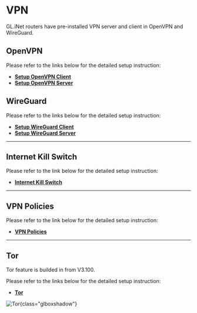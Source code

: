 # VPN

GL.iNet routers have pre-installed VPN server and client in OpenVPN and WireGuard. 

## OpenVPN

Please refer to the links below for the detailed setup instruction:

- [**Setup OpenVPN Client**](../../tutorials/openvpn_client.md)
- [**Setup OpenVPN Server**](../../tutorials/openvpn_server.md)

## WireGuard

Please refer to the links below for the detailed setup instruction:

- [**Setup WireGuard Client**](../../tutorials/wireguard_client.md)
- [**Setup WireGuard Server**](../../tutorials/wireguard_server.md)

---

## Internet Kill Switch

Please refer to the link below for the detailed setup instruction:

- [**Internet Kill Switch**](../../tutorials/internet_kill_switch.md)

---

## VPN Policies

Please refer to the link below for the detailed setup instruction:

- [**VPN Policies**](../../tutorials/vpn_policies.md)

---

## Tor

Tor feature is builded in from V3.100.

Please refer to the links below for the detailed setup instruction:

- [**Tor**](../../tutorials/tor.md)

![Tor](https://static.gl-inet.com/docs/router/en/3/tutorials/tor/tor_interface.png){class="glboxshadow"}
